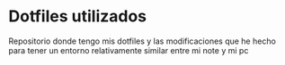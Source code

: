 # Dotfiles utilizados

Repositorio donde tengo mis dotfiles y las modificaciones que he hecho para tener un entorno relativamente similar entre mi note y mi pc


